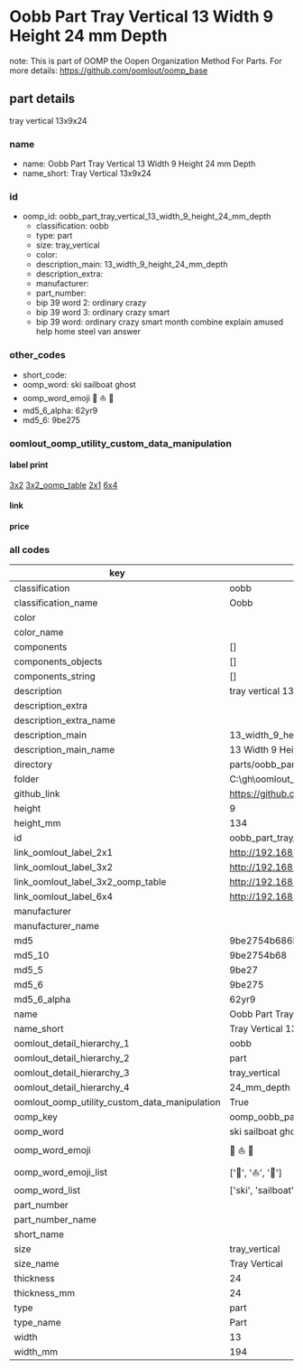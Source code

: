 # Oobb Part Tray Vertical 13 Width 9 Height 24 mm Depth  

note: This is part of OOMP the Oopen Organization Method For Parts. For more details: https://github.com/oomlout/oomp_base

##  part details
  



tray vertical 13x9x24



### name
* name: Oobb Part Tray Vertical 13 Width 9 Height 24 mm Depth
* name_short: Tray Vertical 13x9x24 
### id
* oomp_id: oobb_part_tray_vertical_13_width_9_height_24_mm_depth
  * classification: oobb
  * type: part
  * size: tray_vertical
  * color: 
  * description_main: 13_width_9_height_24_mm_depth
  * description_extra: 
  * manufacturer: 
  * part_number: 
  * bip 39 word 2: ordinary crazy
  * bip 39 word 3: ordinary crazy smart
  * bip 39 word: ordinary crazy smart month combine explain amused help home steel van answer

### other_codes
* short_code: 
* oomp_word: ski sailboat ghost
* oomp_word_emoji :ski: :sailboat: :ghost:
* md5_6_alpha: 62yr9
* md5_6: 9be275






### oomlout_oomp_utility_custom_data_manipulation
#### label print
[3x2](http://192.168.1.245:1112/?label=oomp%2062yr9)
[3x2_oomp_table](http://192.168.1.108:1112/?label=oomp%2062yr9)
[2x1](http://192.168.1.242:1112/?label=oomp%2062yr9)
[6x4](http://192.168.1.55:1112/?label=oomp%2062yr9)    

#### link

                              

#### price







### all codes 
| key | value |  
| --- | --- |  
| classification | oobb |  
| classification_name | Oobb |  
| color |  |  
| color_name |  |  
| components | [] |  
| components_objects | [] |  
| components_string | [] |  
| description | tray vertical 13x9x24 |  
| description_extra |  |  
| description_extra_name |  |  
| description_main | 13_width_9_height_24_mm_depth |  
| description_main_name | 13 Width 9 Height 24 mm Depth |  
| directory | parts/oobb_part_tray_vertical_13_width_9_height_24_mm_depth |  
| folder | C:\gh\oomlout_oobb_version_4_generated_parts\parts\oobb_part_tray_vertical_13_width_9_height_24_mm_depth |  
| github_link | https://github.com/oomlout/oomlout_oomp_part_src/tree/main/parts/oobb_part_tray_vertical_13_width_9_height_24_mm_depth |  
| height | 9 |  
| height_mm | 134 |  
| id | oobb_part_tray_vertical_13_width_9_height_24_mm_depth |  
| link_oomlout_label_2x1 | http://192.168.1.242:1112/?label=oomp%2062yr9 |  
| link_oomlout_label_3x2 | http://192.168.1.245:1112/?label=oomp%2062yr9 |  
| link_oomlout_label_3x2_oomp_table | http://192.168.1.108:1112/?label=oomp%2062yr9 |  
| link_oomlout_label_6x4 | http://192.168.1.55:1112/?label=oomp%2062yr9 |  
| manufacturer |  |  
| manufacturer_name |  |  
| md5 | 9be2754b686b01054216f8f7990cb4e2 |  
| md5_10 | 9be2754b68 |  
| md5_5 | 9be27 |  
| md5_6 | 9be275 |  
| md5_6_alpha | 62yr9 |  
| name | Oobb Part Tray Vertical 13 Width 9 Height 24 mm Depth |  
| name_short | Tray Vertical 13x9x24  |  
| oomlout_detail_hierarchy_1 | oobb |  
| oomlout_detail_hierarchy_2 | part |  
| oomlout_detail_hierarchy_3 | tray_vertical |  
| oomlout_detail_hierarchy_4 | 24_mm_depth |  
| oomlout_oomp_utility_custom_data_manipulation | True |  
| oomp_key | oomp_oobb_part_tray_vertical_13_width_9_height_24_mm_depth |  
| oomp_word | ski sailboat ghost |  
| oomp_word_emoji | :ski: :sailboat: :ghost: |  
| oomp_word_emoji_list | [':ski:', ':sailboat:', ':ghost:'] |  
| oomp_word_list | ['ski', 'sailboat', 'ghost'] |  
| part_number |  |  
| part_number_name |  |  
| short_name |  |  
| size | tray_vertical |  
| size_name | Tray Vertical |  
| thickness | 24 |  
| thickness_mm | 24 |  
| type | part |  
| type_name | Part |  
| width | 13 |  
| width_mm | 194 |  
